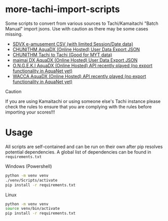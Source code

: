 # more-tachi-import-scripts
Some scripts to convert from various sources to Tachi/Kamaitachi "Batch Manual" import jsons.
Use with caution as there may be some cases missing.

- [SDVX e-amusement CSV (with limited Session/Date data)](./sdvx/eamuse_csv)
- [CHUNITHM AquaDX (Online Hosted) User Data Export JSON](./chuni/aquadx)
- [CHUNITHM Tachi to Tachi (Good for MYT data)](./chuni/tachi)
- [maimai DX AquaDX (Online Hosted) User Data Export JSON](./mai2/aquadx)
- [O.N.G.E.K.I AquaDX (Online Hosted) API recently played (no export functionality in AquaNet yet)](./ongeki/aquadx)
- [WACCA AquaDX (Online Hosted) API recently played (no export functionality in AquaNet yet)](./wacca/aquadx)


> [!CAUTION]
> If you are using Kamaitachi or using someone else's Tachi instance please check the rules to ensure that you are complying with the rules before importing your scores!!!

# Usage
All scripts are self-contained and can be run on their own after pip resolves potential dependencies. A global list of dependencies can be found in `requirements.txt`

Windows (Powershell)
```bash
python -m venv venv
./venv/Scripts/activate
pip install -r requirements.txt
```

Linux
```bash
python -m venv venv
source venv/bin/activate
pip install -r requirements.txt
```
